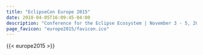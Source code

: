 ```yaml
---
title: "EclipseCon Europe 2015"
date: 2018-04-05T16:09:45-04:00
description: "Conference for the Eclipse Ecosystem | November 3 - 5, 2015 | LUDWIGSBURG, GERMANY"
page_favicon: "europe2015/favicon.ico"
---
```


{{< europe2015 >}}